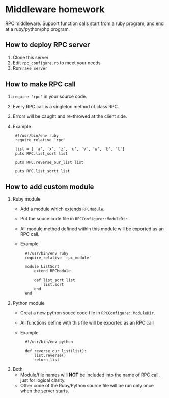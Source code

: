 Middleware homework
================

RPC middleware. Support function calls start from a ruby program, and end at a ruby/python/php program.

How to deploy RPC server
------------------------
1. Clone this server
3. Edit ```rpc_configure.rb``` to meet your needs
2. Run ```rake server```

How to make RPC call
------------------------
1. ```require 'rpc'``` in your source code.
2. Every RPC call is a singleton method of class RPC.
4. Errors will be caught and re-throwed at the client side.
3. Example

        #!/usr/bin/env ruby
        require_relative 'rpc'

        list = [ 'a', 'x', 'z', 'u', 'v', 'w', 'b', 't']
        puts RPC.list_sort list

        puts RPC.reverse_our_list list

        puts RPC.list_sortt list

How to add custom module
------------------------
1. Ruby module
	* Add a module which extends ```RPCModule```.
	* Put the souce code file in ```RPCConfigure::ModuleDir```.
	* All module method defined within this module will be exported as an RPC call.
	* Example

			#!/usr/bin/env ruby
			require_relative 'rpc_module'
			
			module ListSort
				extend RPCModule
		  
				def list_sort list
					list.sort
				end
			end
		
2. Python module
	* Creat a new python souce code file in ```RPCConfigure::ModuleDir```.
	* All functions define with this file will be exported as an RPC call
	* Example

			#!/usr/bin/env python

			def reverse_our_list(list):
				list.reverse()
				return list
3. Both
	* Module/file names will **NOT** be included into the name of RPC call, just for logical clarity.
	* Other code of the Ruby/Python source file will be run only once when the server starts.
